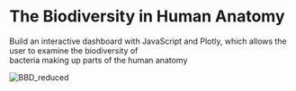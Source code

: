 # The Biodiversity in Human Anatomy
Build an interactive dashboard with JavaScript and Plotly, which allows the user to examine the biodiversity of<br/>
bacteria making up parts of the human anatomy

![BBD_reduced](https://user-images.githubusercontent.com/30667001/158800728-55cbb1e1-baf1-4bcf-b88e-e07145621eed.png)
